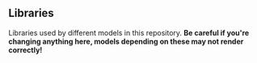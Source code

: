 ## Libraries

Libraries used by different models in this repository. **Be careful if you're changing anything here, models depending on these may not render correctly!**
